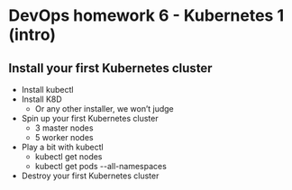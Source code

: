
# DevOps homework 6 - Kubernetes 1 (intro)
## Install your first Kubernetes cluster
- Install kubectl
- Install K8D
  - Or any other installer, we won’t judge
- Spin up your first Kubernetes cluster
  - 3 master nodes
  - 5 worker nodes
- Play a bit with kubectl
  - kubectl get nodes
  - kubectl get pods --all-namespaces
- Destroy your first Kubernetes cluster


